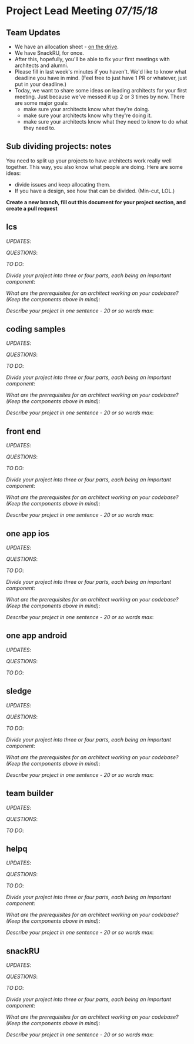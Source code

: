 # Project Lead Meeting *07/15/18*

## Team Updates

* We have an allocation sheet - [on the drive](https://docs.google.com/spreadsheets/d/1SX0hXLaauSCtHQYmFvKXj-JvTxejarh3kWIdz5WWmFk/edit#gid=0).
* We have SnackRU, for once.
* After this, hopefully, you'll be able to fix your first meetings with architects and alumni.
* Please fill in last week's minutes if you haven't. We'd like to know what deadline you have
  in mind. (Feel free to just have 1 PR or whatever, just put in your deadline.)
* Today, we want to share some ideas on leading architects for your first meeting. Just because
  we've messed it up 2 or 3 times by now. There are some major goals:
  - make sure your architects know what they're doing.
  - make sure your architects know why they're doing it.
  - make sure your architects know what they need to know to do what they need to.

## Sub dividing projects: notes

You need to split up your projects to have architects work really well together.
This way, you also know what people are doing. Here are some ideas:
* divide issues and keep allocating them.
* If you have a design, see how that can be divided. (Min-cut, LOL.)

**Create a new branch, fill out this document for your project section, and create a pull request**

## lcs

_UPDATES_:

_QUESTIONS_:

_TO DO_:

_Divide your project into three or four parts, each being an important component_:

_What are the prerequisites for an architect working on your codebase? (Keep the components above in mind)_:

_Describe your project in one sentence - 20 or so words max_:

## coding samples

_UPDATES_:

_QUESTIONS_:

_TO DO_:

_Divide your project into three or four parts, each being an important component_:

_What are the prerequisites for an architect working on your codebase? (Keep the components above in mind)_:

_Describe your project in one sentence - 20 or so words max_:

## front end

_UPDATES_:

_QUESTIONS_:

_TO DO_:

_Divide your project into three or four parts, each being an important component_:

_What are the prerequisites for an architect working on your codebase? (Keep the components above in mind)_:

_Describe your project in one sentence - 20 or so words max_:

## one app ios

_UPDATES_:

_QUESTIONS_:

_TO DO_:

_Divide your project into three or four parts, each being an important component_:

_What are the prerequisites for an architect working on your codebase? (Keep the components above in mind)_:

_Describe your project in one sentence - 20 or so words max_:

## one app android

_UPDATES_:

_QUESTIONS_:

_TO DO_:

## sledge

_UPDATES_:

_QUESTIONS_:

_TO DO_:

_Divide your project into three or four parts, each being an important component_:

_What are the prerequisites for an architect working on your codebase? (Keep the components above in mind)_:

_Describe your project in one sentence - 20 or so words max_:

## team builder

_UPDATES_:

_QUESTIONS_:

_TO DO_:

## helpq

_UPDATES_:

_QUESTIONS_:

_TO DO_:

_Divide your project into three or four parts, each being an important component_:

_What are the prerequisites for an architect working on your codebase? (Keep the components above in mind)_:

_Describe your project in one sentence - 20 or so words max_:

## snackRU

_UPDATES_:

_QUESTIONS_:

_TO DO_:

_Divide your project into three or four parts, each being an important component_:

_What are the prerequisites for an architect working on your codebase? (Keep the components above in mind)_:

_Describe your project in one sentence - 20 or so words max_:

